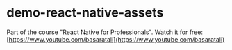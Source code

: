 # demo-react-native-assets

Part of the course "React Native for Professionals".
Watch it for free: [https://www.youtube.com/basaratali](https://www.youtube.com/basaratali)
